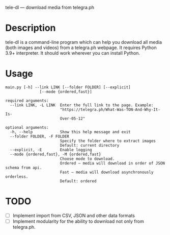 tele-dl — download media from telegra.ph

# Description
tele-dl is a command-line program which can help you download all media (both images and videos) from a telegra.ph webpage. It requires Python 3.9+ interpreter. It should work wherever you can install Python. 

# Usage
```
main.py [-h] --link LINK [--folder FOLDER] [--explicit]
               [--mode {ordered,fast}]

required arguments:
  --link LINK, -L LINK  Enter the full link to the page. Example:
                        "https://telegra.ph/What-Was-TON-And-Why-It-Is-
                        Over-05-12"

optional arguments:
  -h, --help            Show this help message and exit
  --folder FOLDER, -F FOLDER
                        Specify the folder where to extract images
                        Default: current directory
  --explicit, -E        Enable logging
  --mode {ordered,fast}, -M {ordered,fast}
                        Choose mode to download.
                        Ordered — media will download in order of JSON schema from api.
                        Fast — media will download asynchronously orderless.
                        Default: ordered
```
# TODO
 - [ ] Implement import from CSV, JSON and other data formats
 - [ ] Implement modularity for the ability to download not only from telegra.ph.
